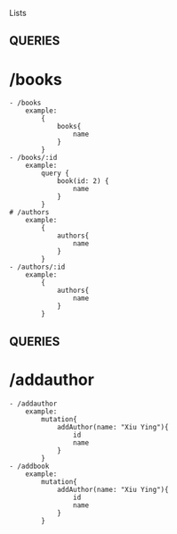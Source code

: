 Lists

## QUERIES

# /books

    - /books
        example:
            {
                books{
                    name
                }
            }
    - /books/:id
        example:
            query {
                book(id: 2) {
                    name
                }
            }
    # /authors
        example:
            {
                authors{
                    name
                }
            }
    - /authors/:id
        example:
            {
                authors{
                    name
                }
            }

## QUERIES

# /addauthor

    - /addauthor
        example:
            mutation{
                addAuthor(name: "Xiu Ying"){
                    id
                    name
                }
            }
    - /addbook
        example:
            mutation{
                addAuthor(name: "Xiu Ying"){
                    id
                    name
                }
            }


